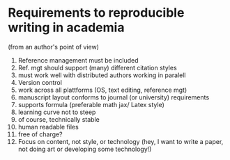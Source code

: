 Requirements to reproducible writing in academia
=======


(from an author's point of view)



1. Reference management must be included 
2. Ref. mgt should support (many) different citation styles 
3. must work well with distributed authors working in paralell
4. Version control
5. work across all plattforms (OS, text editing, reference mgt)
6. manuscript layout conforms to journal (or university) requirements
7. supports formula (preferable math jax/ Latex style)
8. learning curve not to steep
9. of course, technically stable
10. human readable files
11. free of charge?
12. Focus on content, not style, or technology (hey, I want to write a paper, not doing art or developing some technology!)








